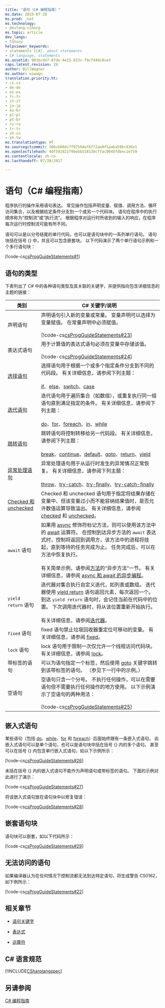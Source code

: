 ```yaml
---
title: "语句（C# 编程指南）"
ms.date: 2015-07-20
ms.prod: .net
ms.technology:
- devlang-csharp
ms.topic: article
dev_langs:
- CSharp
helpviewer_keywords:
- statements [C#], about statements
- C# language, statements
ms.assetid: 901bcde7-87de-4e15-833c-f9cfd40c8ce3
caps.latest.revision: 28
author: BillWagner
ms.author: wiwagn
translation.priority.ht:
- cs-cz
- de-de
- es-es
- fr-fr
- it-it
- ja-jp
- ko-kr
- pl-pl
- pt-br
- ru-ru
- tr-tr
- zh-cn
- zh-tw
ms.translationtype: HT
ms.sourcegitcommit: 306c608dc7f97594ef6f72ae0f5aaba596c936e1
ms.openlocfilehash: 4df592821f9bebb318138cffac9045fdbec1e759
ms.contentlocale: zh-cn
ms.lasthandoff: 07/28/2017

---
```

# <a name="statements-c-programming-guide"></a>语句（C# 编程指南）
程序执行的操作采用语句表达。 常见操作包括声明变量、赋值、调用方法、循环访问集合，以及根据给定条件分支到一个或另一个代码块。 语句在程序中的执行顺序称为“控制流”或“执行流”。 根据程序对运行时所收到的输入的响应，在程序每次运行时控制流可能有所不同。  
  
 语句可以是以分号结尾的单行代码，也可以是语句块中的一系列单行语句。 语句块括在括号 {} 中，并且可以包含嵌套块。 以下代码演示了两个单行语句示例和一个多行语句块：  
  
 [!code-cs[csProgGuideStatements#1](../../../csharp/programming-guide/classes-and-structs/codesnippet/CSharp/statements_1.cs)]  
  
## <a name="types-of-statements"></a>语句的类型  
 下表列出了 C# 中的各种语句类型及其关联的关键字，并提供指向包含详细信息的主题的链接：  
  
|类别|C# 关键字/说明|  
|--------------|---------------------------|  
|声明语句|声明语句引入新的变量或常量。 变量声明可以选择为变量赋值。 在常量声明中必须赋值。<br /><br /> [!code-cs[csProgGuideStatements#23](../../../csharp/programming-guide/classes-and-structs/codesnippet/CSharp/statements_2.cs)]|  
|表达式语句|用于计算值的表达式语句必须在变量中存储该值。<br /><br /> [!code-cs[csProgGuideStatements#24](../../../csharp/programming-guide/classes-and-structs/codesnippet/CSharp/statements_3.cs)]|  
|[选择语句](../../../csharp/language-reference/keywords/selection-statements.md)|选择语句用于根据一个或多个指定条件分支到不同的代码段。 有关详细信息，请参阅下列主题：<br /><br /> [if](../../../csharp/language-reference/keywords/if-else.md)、[else](../../../csharp/language-reference/keywords/if-else.md)、[switch](../../../csharp/language-reference/keywords/switch.md)、[case](../../../csharp/language-reference/keywords/switch.md)|  
|[迭代语句](../../../csharp/language-reference/keywords/iteration-statements.md)|迭代语句用于遍历集合（如数组），或重复执行同一组语句直到满足指定的条件。 有关详细信息，请参阅下列主题：<br /><br /> [do](../../../csharp/language-reference/keywords/do.md)、[for](../../../csharp/language-reference/keywords/for.md)、[foreach](../../../csharp/language-reference/keywords/foreach-in.md)、[in](../../../csharp/language-reference/keywords/foreach-in.md)、[while](../../../csharp/language-reference/keywords/while.md)|  
|[跳转语句](../../../csharp/language-reference/keywords/jump-statements.md)|跳转语句将控制转移给另一代码段。 有关详细信息，请参阅下列主题：<br /><br /> [break](../../../csharp/language-reference/keywords/break.md)、[continue](../../../csharp/language-reference/keywords/continue.md)、[default](../../../csharp/language-reference/keywords/switch.md)、[goto](../../../csharp/language-reference/keywords/goto.md)、[return](../../../csharp/language-reference/keywords/return.md)、[yield](../../../csharp/language-reference/keywords/yield.md)|  
|[异常处理语句](../../../csharp/language-reference/keywords/exception-handling-statements.md)|异常处理语句用于从运行时发生的异常情况正常恢复。 有关详细信息，请参阅下列主题：<br /><br /> [throw](../../../csharp/language-reference/keywords/throw.md)、[try-catch](../../../csharp/language-reference/keywords/try-catch.md)、[try-finally](../../../csharp/language-reference/keywords/try-finally.md)、[try-catch-finally](../../../csharp/language-reference/keywords/try-catch-finally.md)|  
|[Checked 和 unchecked](../../../csharp/language-reference/keywords/checked-and-unchecked.md)|Checked 和 unchecked 语句用于指定将结果存储在变量中、但该变量过小而不能容纳结果值时，是否允许数值运算导致溢出。 有关详细信息，请参阅 [checked](../../../csharp/language-reference/keywords/checked.md) 和 [unchecked](../../../csharp/language-reference/keywords/unchecked.md)。|  
|`await` 语句|如果用 [async](../../../csharp/language-reference/keywords/async.md) 修饰符标记方法，则可以使用该方法中的 [await](../../../csharp/language-reference/keywords/await.md) 运算符。 在控制到达异步方法的 `await` 表达式时，控制将返回到调用方，该方法中的进程将挂起，直到等待的任务完成为止。 任务完成后，可以在方法中恢复执行。<br /><br /> 有关简单示例，请参阅[方法](../../../csharp/programming-guide/classes-and-structs/methods.md)的“异步方法”一节。 有关详细信息，请参阅 [async 和 await 的异步编程](../../../csharp/programming-guide/concepts/async/index.md)。|  
|`yield return` 语句|迭代器对集合执行自定义迭代，如列表或数组。 迭代器使用 [yield return](../../../csharp/language-reference/keywords/yield.md) 语句返回元素，每次返回一个。 到达 `yield return` 语句时，会记住当前在代码中的位置。 下次调用迭代器时，将从该位置重新开始执行。<br /><br /> 有关详细信息，请参阅[迭代器](http://msdn.microsoft.com/library/f45331db-d595-46ec-9142-551d3d1eb1a7)。|  
|`fixed` 语句|fixed 语句禁止垃圾回收器重定位可移动的变量。 有关详细信息，请参阅 [fixed](../../../csharp/language-reference/keywords/fixed-statement.md)。|  
|`lock` 语句|lock 语句用于限制一次仅允许一个线程访问代码块。 有关详细信息，请参阅 [lock](../../../csharp/language-reference/keywords/lock-statement.md)。|  
|带标签的语句|可以为语句指定一个标签，然后使用 [goto](../../../csharp/language-reference/keywords/goto.md) 关键字跳转到该带标签的语句。 （参见下一行中的示例。）|  
|空语句|空语句只含一个分号。 不执行任何操作，可以在需要语句但不需要执行任何操作的地方使用。 以下示例演示了空语句的两种用法：<br /><br /> [!code-cs[csProgGuideStatements#25](../../../csharp/programming-guide/classes-and-structs/codesnippet/CSharp/statements_4.cs)]|  
  
## <a name="embedded-statements"></a>嵌入式语句  
 某些语句（包括 [do](../../../csharp/language-reference/keywords/do.md)、[while](../../../csharp/language-reference/keywords/while.md)、[for](../../../csharp/language-reference/keywords/for.md) 和 [foreach](../../../csharp/language-reference/keywords/foreach-in.md)）后面始终跟有一条嵌入式语句。 此嵌入式语句可以是单个语句，也可以是语句块中括在括号 {} 内的多个语句。 甚至可以在括号 {} 内包含单行嵌入式语句，如以下示例所示：  
  
 [!code-cs[csProgGuideStatements#26](../../../csharp/programming-guide/classes-and-structs/codesnippet/CSharp/statements_5.cs)]  
  
 未括在括号 {} 内的嵌入式语句不能作为声明语句或带标签的语句。 下面的示例对此进行了演示：  
  
 [!code-cs[csProgGuideStatements#27](../../../csharp/programming-guide/classes-and-structs/codesnippet/CSharp/statements_6.cs)]  
  
 将该嵌入式语句放在语句块中以修复错误：  
  
 [!code-cs[csProgGuideStatements#28](../../../csharp/programming-guide/classes-and-structs/codesnippet/CSharp/statements_7.cs)]  
  
## <a name="nested-statement-blocks"></a>嵌套语句块  
 语句块可以嵌套，如以下代码所示：  
  
 [!code-cs[csProgGuideStatements#29](../../../csharp/programming-guide/classes-and-structs/codesnippet/CSharp/statements_8.cs)]  
  
## <a name="unreachable-statements"></a>无法访问的语句  
 如果编译器认为在任何情况下控制流都无法到达特定语句，将生成警告 CS0162，如下例所示：  
  
 [!code-cs[csProgGuideStatements#22](../../../csharp/programming-guide/classes-and-structs/codesnippet/CSharp/statements_9.cs)]  
  
## <a name="related-sections"></a>相关章节  
  
-   [语句关键字](../../../csharp/language-reference/keywords/statement-keywords.md)  
  
-   [表达式](../../../csharp/programming-guide/statements-expressions-operators/expressions.md)  
  
-   [运算符](../../../csharp/programming-guide/statements-expressions-operators/operators.md)  
  
## <a name="c-language-specification"></a>C# 语言规范  
 [!INCLUDE[CSharplangspec](~/includes/csharplangspec-md.md)]  
  
## <a name="see-also"></a>另请参阅  
 [C# 编程指南](../../../csharp/programming-guide/index.md)

